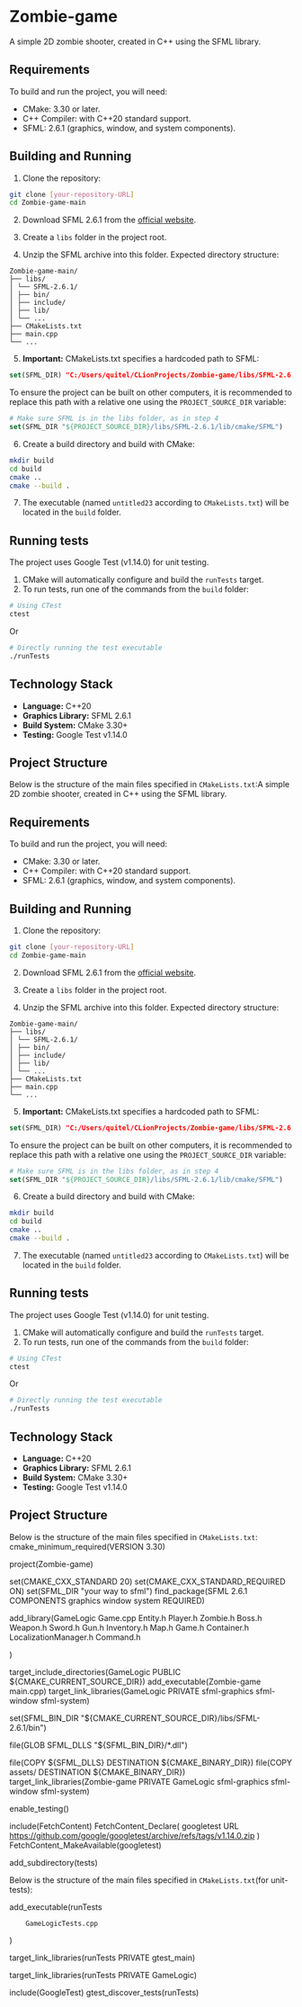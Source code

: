 # Zombie-game

A simple 2D zombie shooter, created in C++ using the SFML library.

## Requirements

To build and run the project, you will need:

* CMake: 3.30 or later.
* C++ Compiler: with C++20 standard support.
* SFML: 2.6.1 (graphics, window, and system components).

## Building and Running

1. Clone the repository:
```bash
git clone [your-repository-URL]
cd Zombie-game-main
```

2. Download SFML 2.6.1 from the [official website](https://www.sfml-dev.org/download.php).

3. Create a `libs` folder in the project root.

4. Unzip the SFML archive into this folder. Expected directory structure:
```
Zombie-game-main/
├── libs/
│ └── SFML-2.6.1/
│ ├── bin/
│ ├── include/
│ ├── lib/
│ └── ...
├── CMakeLists.txt
├── main.cpp
└── ...
```

5. **Important:** CMakeLists.txt specifies a hardcoded path to SFML:
```cmake
set(SFML_DIR) "C:/Users/quitel/CLionProjects/Zombie-game/libs/SFML-2.6.1/lib/cmake/SFML")
```
To ensure the project can be built on other computers, it is recommended to replace this path with a relative one using the `PROJECT_SOURCE_DIR` variable:
```cmake
# Make sure SFML is in the libs folder, as in step 4
set(SFML_DIR "${PROJECT_SOURCE_DIR}/libs/SFML-2.6.1/lib/cmake/SFML")
```

6. Create a build directory and build with CMake:
```bash
mkdir build
cd build
cmake ..
cmake --build .
```

7. The executable (named `untitled23` according to `CMakeLists.txt`) will be located in the `build` folder.

## Running tests

The project uses Google Test (v1.14.0) for unit testing.

1. CMake will automatically configure and build the `runTests` target.
2. To run tests, run one of the commands from the `build` folder:

```bash
# Using CTest
ctest
```
Or
```bash
# Directly running the test executable
./runTests
```

## Technology Stack

* **Language:** C++20
* **Graphics Library:** SFML 2.6.1
* **Build System:** CMake 3.30+
* **Testing:** Google Test v1.14.0

## Project Structure

Below is the structure of the main files specified in `CMakeLists.txt`:A simple 2D zombie shooter, created in C++ using the SFML library.

## Requirements

To build and run the project, you will need:

* CMake: 3.30 or later.
* C++ Compiler: with C++20 standard support.
* SFML: 2.6.1 (graphics, window, and system components).

## Building and Running

1. Clone the repository:
```bash
git clone [your-repository-URL]
cd Zombie-game-main
```

2. Download SFML 2.6.1 from the [official website](https://www.sfml-dev.org/download.php).

3. Create a `libs` folder in the project root.

4. Unzip the SFML archive into this folder. Expected directory structure:
```
Zombie-game-main/
├── libs/
│ └── SFML-2.6.1/
│ ├── bin/
│ ├── include/
│ ├── lib/
│ └── ...
├── CMakeLists.txt
├── main.cpp
└── ...
```

5. **Important:** CMakeLists.txt specifies a hardcoded path to SFML:
```cmake
set(SFML_DIR) "C:/Users/quitel/CLionProjects/Zombie-game/libs/SFML-2.6.1/lib/cmake/SFML")
```
To ensure the project can be built on other computers, it is recommended to replace this path with a relative one using the `PROJECT_SOURCE_DIR` variable:
```cmake
# Make sure SFML is in the libs folder, as in step 4
set(SFML_DIR "${PROJECT_SOURCE_DIR}/libs/SFML-2.6.1/lib/cmake/SFML")
```

6. Create a build directory and build with CMake:
```bash
mkdir build
cd build
cmake ..
cmake --build .
```

7. The executable (named `untitled23` according to `CMakeLists.txt`) will be located in the `build` folder.

## Running tests

The project uses Google Test (v1.14.0) for unit testing.

1. CMake will automatically configure and build the `runTests` target.
2. To run tests, run one of the commands from the `build` folder:

```bash
# Using CTest
ctest
```
Or
```bash
# Directly running the test executable
./runTests
```

## Technology Stack

* **Language:** C++20
* **Graphics Library:** SFML 2.6.1
* **Build System:** CMake 3.30+
* **Testing:** Google Test v1.14.0

## Project Structure

Below is the structure of the main files specified in `CMakeLists.txt`:
  cmake_minimum_required(VERSION 3.30)

project(Zombie-game)

set(CMAKE_CXX_STANDARD 20)
set(CMAKE_CXX_STANDARD_REQUIRED ON)
set(SFML_DIR "your way to sfml")
find_package(SFML 2.6.1 COMPONENTS graphics window system REQUIRED)


add_library(GameLogic
        Game.cpp
        Entity.h
        Player.h
        Zombie.h
        Boss.h
        Weapon.h
        Sword.h
        Gun.h
        Inventory.h
        Map.h
        Game.h
        Container.h
        LocalizationManager.h
        Command.h

)


target_include_directories(GameLogic PUBLIC ${CMAKE_CURRENT_SOURCE_DIR})
add_executable(Zombie-game main.cpp)
target_link_libraries(GameLogic PRIVATE sfml-graphics sfml-window sfml-system)




set(SFML_BIN_DIR "${CMAKE_CURRENT_SOURCE_DIR}/libs/SFML-2.6.1/bin")


file(GLOB SFML_DLLS "${SFML_BIN_DIR}/*.dll")

file(COPY ${SFML_DLLS} DESTINATION ${CMAKE_BINARY_DIR})
file(COPY assets/ DESTINATION ${CMAKE_BINARY_DIR})
target_link_libraries(Zombie-game PRIVATE GameLogic sfml-graphics sfml-window sfml-system)



enable_testing()


include(FetchContent)
FetchContent_Declare(
        googletest
        URL https://github.com/google/googletest/archive/refs/tags/v1.14.0.zip
)
FetchContent_MakeAvailable(googletest)


add_subdirectory(tests)


Below is the structure of the main files specified in `CMakeLists.txt`(for unit-tests):

add_executable(runTests

        GameLogicTests.cpp
)

target_link_libraries(runTests PRIVATE gtest_main)


target_link_libraries(runTests PRIVATE GameLogic)


include(GoogleTest)
gtest_discover_tests(runTests)
